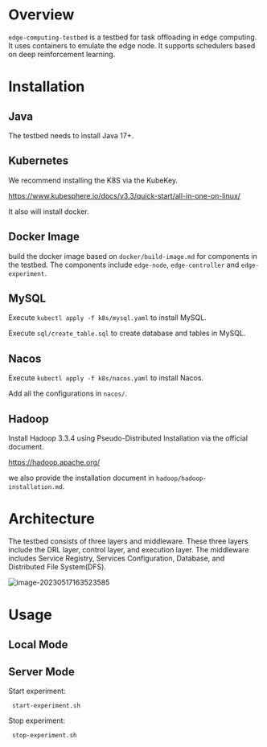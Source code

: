 

# Overview

`edge-computing-testbed` is a testbed for task offloading in edge computing. It uses containers to emulate the edge node. It supports schedulers based on deep reinforcement learning.

# Installation

## Java

The testbed needs to install Java 17+.

## Kubernetes

We recommend installing the K8S via the KubeKey.

https://www.kubesphere.io/docs/v3.3/quick-start/all-in-one-on-linux/

It also will install docker.

## Docker Image

build the docker image based on `docker/build-image.md` for components in the testbed. The components include `edge-node`, `edge-controller` and `edge-experiment`.

## MySQL

Execute `kubectl apply -f k8s/mysql.yaml` to install MySQL.

Execute `sql/create_table.sql` to create database and tables in MySQL.

## Nacos

Execute `kubectl apply -f k8s/nacos.yaml` to install Nacos.

Add all the configurations in `nacos/`.

## Hadoop

Install Hadoop 3.3.4 using Pseudo-Distributed Installation via the official document.

https://hadoop.apache.org/

we also provide the installation document in `hadoop/hadoop-installation.md`.

# Architecture

The testbed consists of three layers and middleware. These three layers include the DRL layer, control layer, and execution layer. The middleware includes Service Registry, Services Configuration, Database, and Distributed File System(DFS).

![image-20230517163523585](https://lhc-note.oss-cn-guangzhou.aliyuncs.com/images/image-20230517163523585.png)

# Usage

## Local Mode


## Server Mode

Start experiment:

```shell
 start-experiment.sh
```

Stop experiment:

```shell
 stop-experiment.sh
```

